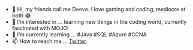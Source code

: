 - 👋 Hi, my friends call me Deevo. I love gaming and coding, mediocre at both 😂
- 👀 I’m interested in ... learning new things in the coding world, currently fascinated with MOJO!
- 🌱 I’m currently learning ... #Java #SQL #Azure #CCNA 
- 📫 How to reach me ... <a href="https://www.twitter.com/V3ND3TTi">Twitter</a>.

<!---
V3ND3TTi/V3ND3TTi is a ✨ special ✨ repository because its `README.md` (this file) appears on your GitHub profile.
You can click the Preview link to take a look at your changes.
--->
